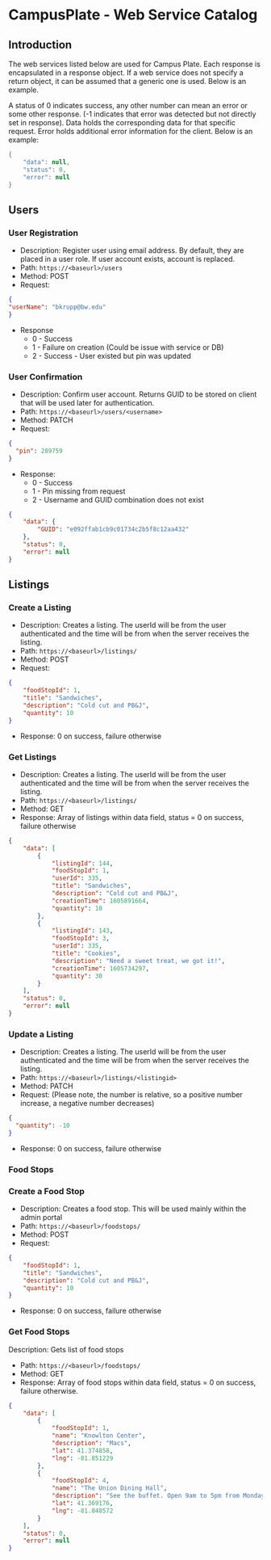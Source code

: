# CampusPlate - Web Service Catalog
## Introduction
The web services listed below are used for Campus Plate. Each response is encapsulated in a response object. If a web service does not specify a return object, it can be assumed that a generic one is used. Below is an example.

A status of 0 indicates success, any other number can mean an error or some other response. (-1 indicates that error was detected but not directly set in response). Data holds the corresponding data for that specific request. Error holds additional error information for the client. Below is an example:

``` java
{
    "data": null,
    "status": 0,
    "error": null
}
```

## Users
### User Registration
* Description: Register user using email address. By default, they are placed in a user role. If user account exists, account is replaced.
* Path: `https://<baseurl>/users`
* Method: POST
* Request:
``` json
{
"userName": "bkrupp@bw.edu"
}
```
* Response
	* 0 - Success
	* 1 - Failure on creation (Could be issue with service or DB)
	* 2 - Success - User existed but pin was updated

### User Confirmation
* Description: Confirm user account. Returns GUID to be stored on client that will be used later for authentication.
* Path: `https://<baseurl>/users/<username>`
* Method: PATCH
* Request:
```json
{
  "pin": 289759
}
```
* Response:
	* 0 - Success
	* 1 - Pin missing from request
	* 2 - Username and GUID combination does not exist
``` json
{
    "data": {
        "GUID": "e092ffab1cb9c01734c2b5f8c12aa432"
    },
    "status": 0,
    "error": null
}
```


## Listings
### Create a Listing
* Description: Creates a listing. The userId will be from the user authenticated and the time will be from when the server receives the listing.
* Path: `https://<baseurl>/listings/`
* Method: POST
* Request:
```json
{
    "foodStopId": 1,
    "title": "Sandwiches",
    "description": "Cold cut and PB&J",
    "quantity": 10
}
```
* Response: 0 on success, failure otherwise

### Get Listings
* Description: Creates a listing. The userId will be from the user authenticated and the time will be from when the server receives the listing.
* Path: `https://<baseurl>/listings/`
* Method: GET
* Response: Array of listings within data field, status = 0 on success, failure otherwise
```json
{
    "data": [
        {
            "listingId": 144,
            "foodStopId": 1,
            "userId": 335,
            "title": "Sandwiches",
            "description": "Cold cut and PB&J",
            "creationTime": 1605891664,
            "quantity": 10
        },
        {
            "listingId": 143,
            "foodStopId": 3,
            "userId": 335,
            "title": "Cookies",
            "description": "Need a sweet treat, we got it!",
            "creationTime": 1605734297,
            "quantity": 30
        }
    ],
    "status": 0,
    "error": null
}
```

### Update a Listing
* Description: Creates a listing. The userId will be from the user authenticated and the time will be from when the server receives the listing.
* Path: `https://<baseurl>/listings/<listingid>`
* Method: PATCH
* Request: (Please note, the number is relative, so a positive number increase, a negative number decreases)
```json
{
  "quantity": -10
}
```
* Response: 0 on success, failure otherwise

### Food Stops
### Create a Food Stop
* Description: Creates a food stop. This will be used mainly within the admin portal 
* Path: `https://<baseurl>/foodstops/`
* Method: POST
* Request:
```json
{
    "foodStopId": 1,
    "title": "Sandwiches",
    "description": "Cold cut and PB&J",
    "quantity": 10
}
```
* Response: 0 on success, failure otherwise

### Get Food Stops
Description: Gets list of food stops 
* Path: `https://<baseurl>/foodstops/`
* Method: GET
* Response: Array of food stops within data field, status = 0 on success, failure otherwise. 
```json
{
    "data": [
        {
            "foodStopId": 1,
            "name": "Knowlton Center",
            "description": "Macs",
            "lat": 41.374858,
            "lng": -81.851229
        },
        {
            "foodStopId": 4,
            "name": "The Union Dining Hall",
            "description": "See the buffet. Open 9am to 5pm from Monday through Friday.",
            "lat": 41.369176,
            "lng": -81.848572
        }
    ],
    "status": 0,
    "error": null
}
```

